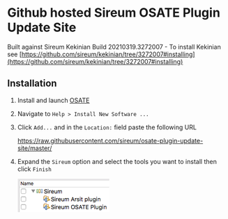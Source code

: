 # Github hosted Sireum OSATE Plugin Update Site

Built against Sireum Kekinian Build 20210319.3272007 - To install Kekinian see [https://github.com/sireum/kekinian/tree/3272007#installing](https://github.com/sireum/kekinian/tree/3272007#installing)

## Installation
1. Install and launch [OSATE](http://osate.org/download-and-install.html)
2. Navigate to ``Help > Install New Software ...``
3. Click ``Add...`` and in the ``Location:`` field paste the following URL

    https://raw.githubusercontent.com/sireum/osate-plugin-update-site/master/
  
4. Expand the ``Sireum`` option and select the tools you want to install then click ``Finish``

   ![tool-options](resources/tool-options.png)
